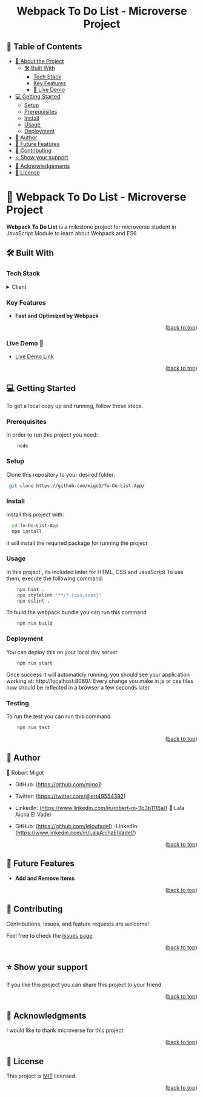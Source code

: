 <a name="readme-top"></a>

<div align="center">

  <h1><b>Webpack To Do List - Microverse Project</b></h1>

</div>

<!-- TABLE OF CONTENTS -->

## 📗 Table of Contents

- [📖 About the Project](#about-project)
  - [🛠 Built With](#built-with)
    - [Tech Stack](#tech-stack)
    - [Key Features](#key-features)
    - [🚀 Live Demo](#live-demo)
- [💻 Getting Started](#getting-started)
  - [Setup](#setup)
  - [Prerequisites](#prerequisites)
  - [Install](#install)
  - [Usage](#usage)
  - [Deployment](#deployment)
- [👥 Author](#author)
- [🔭 Future Features](#future-features)
- [🤝 Contributing](#contributing)
- [⭐️ Show your support](#support)
- [🙏 Acknowledgements](#acknowledgements)
- [📝 License](#license)

<!-- PROJECT DESCRIPTION -->

# 📖 Webpack To Do List - Microverse Project <a name="about-project"></a>

**Webpack To Do List** is a milestone project for microverse student in JavaScript Module to learn about Webpack and ES6

## 🛠 Built With <a name="built-with"></a>

### Tech Stack <a name="tech-stack"></a>

<details>
  <summary>Client</summary>
  <ul>
    <li><a href="https://webpack.js.org/">Webpack</a></li>
    <li><a href="https://developer.mozilla.org/en-US/docs/Learn/Getting_started_with_the_web/HTML_basics">HTML</a></li>
    <li><a href="https://developer.mozilla.org/en-US/docs/Learn/Getting_started_with_the_web/CSS_basics">CSS</a></li>
    <li><a href="https://developer.mozilla.org/en-US/docs/Web/JavaScript">JS</a></li>
  </ul>
</details>

<!-- Features -->

### Key Features <a name="key-features"></a>

- **Fast and Optimized by Webpack**

<p align="right">(<a href="#readme-top">back to top</a>)</p>

### Live Demo 🚀 <a name="live-demo"></a>

- <a href="https://migo1.github.io/To-Do-List-App/dist/">Live Demo Link</a>

<p align="right">(<a href="#readme-top">back to top</a>)</p>

<!-- GETTING STARTED -->

## 💻 Getting Started <a name="getting-started"></a>

To get a local copy up and running, follow these steps.

### Prerequisites

In order to run this project you need:

```
    node
```

### Setup

Clone this repository to your desired folder:

```sh
 git clone https://github.com/migo1/To-Do-List-App/
```

### Install

Install this project with:

```sh
  cd To-Do-List-App
  npm install
```

it will install the required package for running the project

### Usage

In this project , its included linter for HTML, CSS and JavaScript
To use them, execute the following command:

```sh
    npx hint .
    npx stylelint "**/*.{css,scss}"
    npx eslint .
```

To build the webpack bundle you can run this command

```
    npm run build
```

### Deployment

You can deploy this on your local dev server

```
    npm run start
```

Once success it will automaticly running, you should see your application working at: http://localhost:8080/. Every change you make in js or css files now should be reflected in a browser a few seconds later.

### Testing

To run the test you can run this command

```
    npm run test
```

<p align="right">(<a href="#readme-top">back to top</a>)</p>

<!-- AUTHORS -->

## 👥 Author <a name="author"></a>

👤 Robert Migot

- GitHub: (https://github.com/migo1)
- Twitter: (https://twitter.com/@ert49554392)
- LinkedIn: (https://www.linkedin.com/in/robert-m-3b3b1116a/)
👤 Lala Aicha El Vadel

- GitHub: (https://github.com/leloufadel)
-LinkedIn: (https://www.linkedin.com/in/LalaAichaElVadel/)
<p align="right">(<a href="#readme-top">back to top</a>)</p>

<!-- FUTURE FEATURES -->

## 🔭 Future Features <a name="future-features"></a>

- **Add and Remove Items**

<p align="right">(<a href="#readme-top">back to top</a>)</p>

<!-- CONTRIBUTING -->

## 🤝 Contributing <a name="contributing"></a>

Contributions, issues, and feature requests are welcome!

Feel free to check the [issues page](https://github.com/migo1/To-Do-List-App/issues).

<p align="right">(<a href="#readme-top">back to top</a>)</p>

<!-- SUPPORT -->

## ⭐️ Show your support <a name="support"></a>

If you like this project you can share this project to your friend

<p align="right">(<a href="#readme-top">back to top</a>)</p>

<!-- ACKNOWLEDGEMENTS -->

## 🙏 Acknowledgments <a name="acknowledgements"></a>

I would like to thank microverse for this project

<p align="right">(<a href="#readme-top">back to top</a>)</p>

<!-- LICENSE -->

## 📝 License <a name="license"></a>

This project is [MIT](./LICENSE) licensed.

<p align="right">(<a href="#readme-top">back to top</a>)</p>